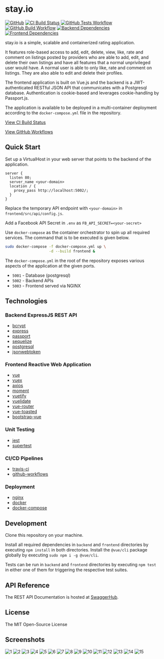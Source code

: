 # stay.io

[![GitHub](https://img.shields.io/github/license/sudiptog81/stay.io?style=flat-square)](http://github.com/sudiptog81/stay.io/blob/master/LICENSE.md "The MIT Open-Source License")
[![CI Build Status](https://img.shields.io/travis/com/sudiptog81/stay.io?logo=travis&style=flat-square)](https://travis-ci.com/github/sudiptog81/stay.io "CI Build Status")
[![GitHub Tests Workflow](https://img.shields.io/github/workflow/status/sudiptog81/stay.io/Tests%20Workflow?label=tests&logo=github&style=flat-square)](https://github.com/sudiptog81/stay.io/actions?query=workflow%3A%22Tests+Workflow%22 "GitHub Tests Workflow")
[![GitHub Build Workflow](https://img.shields.io/github/workflow/status/sudiptog81/stay.io/Build%20Workflow?label=build&logo=github&style=flat-square)](https://github.com/sudiptog81/stay.io/actions?query=workflow%3A%22Build+Workflow%22 "GitHub Build Workflow")
[![Backend Dependencies](https://img.shields.io/david/sudiptog81/stay.io?label=backend%20deps&logo=node.js&path=backend&style=flat-square)](https://david-dm.org/sudiptog81/stay.io?path=backend "Backend Dependencies")
[![Frontend Dependencies](https://img.shields.io/david/sudiptog81/stay.io?label=frontend%20deps&logo=node.js&path=frontend&style=flat-square)](https://david-dm.org/sudiptog81/stay.io?path=frontend "Frontend Dependencies")

stay.io is a simple, scalable and containerized rating application.

It features role-based access to add, edit, delete, view, like, rate and comment on listings posted by providers who are able to add, edit, and delete their own listings and have all features that a normal unprivileged user would have. A normal user is able to only like, rate and comment on listings. They are also able to edit and delete their profiles.

The frontend application is built on Vue.js and the backend is a JWT-authenticated RESTful JSON API that communicates with a Postgresql database. Authentication is cookie-based and leverages cookie-handling by Passport.js.

The application is available to be deployed in a multi-container deployment according to the `docker-compose.yml` file in the repository.

[View CI Build Status](http://travis-ci.com/github/sudiptog81/stay.io)

[View GitHub Workflows](https://github.com/sudiptog81/stay.io/actions)

## Quick Start

Set up a VirtualHost in your web server that points to the backend of the application.

```nginx
server {
  listen 80;
  server_name <your-domain>
  location / {
    proxy_pass http://localhost:5002/;
  }
}
```

Replace the temporary API endpoint with `<your-domain>` in `frontend/src/api/config.js`.

Add a Facebook API Secret in `.env` as `FB_API_SECRET=<your-secret>`

Use `docker-compose` as the container orchestrator to spin up all required services. The command that is to be executed is given below.

```bash
sudo docker-compose -f docker-compose.yml up \
                    -d --build frontend &
```

The `docker-compose.yml` in the root of the repository exposes various aspects of the application at the given ports.

- `5001` - Database (postgresql)
- `5002` - Backend APIs
- `5003` - Frontend served via NGINX

## Technologies

### Backend ExpressJS REST API

- [bcrypt](https://en.wikipedia.org/wiki/Bcrypt)
- [express](https://expressjs.com/)
- [passport](http://www.passportjs.org/)
- [sequelize](https://sequelize.org/)
- [postgresql](https://www.postgresql.org/)
- [jsonwebtoken](https://jwt.io/)

### Frontend Reactive Web Application

- [vue](https://vuejs.org/)
- [vuex](https://vuex.vuejs.org/)
- [axios](https://github.com/axios/axios)
- [moment](https://momentjs.com/)
- [vuetify](https://vuetifyjs.com/en/)
- [vuelidate](https://vuelidate.js.org/)
- [vue-router](https://router.vuejs.org/)
- [vue-toasted](https://github.com/shakee93/vue-toasted)
- [bootstrap-vue](https://bootstrap-vue.org/)

### Unit Testing

- [jest](https://jestjs.io/)
- [supertest](https://github.com/visionmedia/supertest)

### CI/CD Pipelines

- [travis-ci](https://travis-ci.com/)
- [github-workflows](https://help.github.com/en/actions/configuring-and-managing-workflows)

### Deployment

- [nginx](https://www.nginx.com/)
- [docker](https://www.docker.com/)
- [docker-compose](https://github.com/docker/compose)

## Development

Clone this repository on your machine.

Install all required dependencies in `backend` and `frontend` directories by executing `npm install` in both directories. Install the `@vue/cli` package globally by executing `sudo npm i -g @vue/cli`.

Tests can be run in `backend` and `frontend` directories by executing `npm test` in either one of them for triggering the respective test suites.

## API Reference

The REST API Documentation is hosted at [SwaggerHub](https://app.swaggerhub.com/apis-docs/sudiptog81/stay.io/1.0.0).

## License

The MIT Open-Source License

## Screenshots

![1](.github/images/1.png)
![2](.github/images/2.png)
![3](.github/images/3.png)
![4](.github/images/4.png)
![5](.github/images/5.png)
![6](.github/images/6.png)
![7](.github/images/7.png)
![8](.github/images/8.png)
![9](.github/images/9.png)
![10](.github/images/10.png)
![11](.github/images/11.png)
![12](.github/images/12.png)
![13](.github/images/13.png)
![14](.github/images/14.png)
![15](.github/images/15.png)
